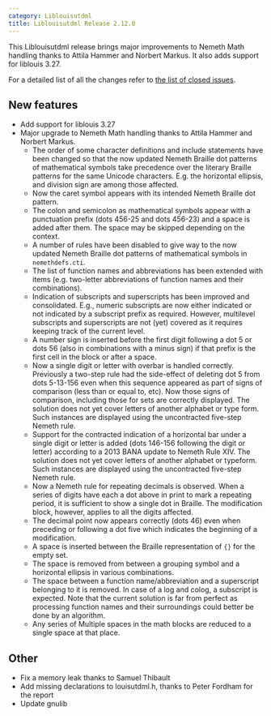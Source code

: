 ```yaml
---
category: Liblouisutdml
title: Liblouisutdml Release 2.12.0
---
```


This Liblouisutdml release brings major improvements to Nemeth Math handling thanks to Attila Hammer and Norbert Markus. It also adds support for liblouis 3.27.

For a detailed list of all the changes refer to [the list of closed issues](https://github.com/liblouis/liblouisutdml/milestone/8?closed=1).

## New features

-   Add support for liblouis 3.27
-   Major upgrade to Nemeth Math handling thanks to Attila Hammer and Norbert Markus.
    -   The order of some character definitions and include statements have been changed so that the now updated Nemeth Braille dot patterns of mathematical symbols take precedence over the literary Braille patterns for the same Unicode characters. E.g. the horizontal ellipsis, and division sign are among those affected.
    -   Now the caret symbol appears with its intended Nemeth Braille dot pattern.
    -   The colon and semicolon as mathematical symbols appear with a punctuation prefix (dots 456-25 and dots 456-23) and a space is added after them. The space may be skipped depending on the context.
    -   A number of rules have been disabled to give way to the now updated Nemeth Braille dot patterns of mathematical symbols in `nemethdefs.cti`.
    -   The list of function names and abbreviations has been extended with items (e.g. two-letter abbreviations of function names and their combinations).
    -   Indication of subscripts and superscripts has been improved and consolidated. E.g., numeric subscripts are now either indicated or not indicated by a subscript prefix as required. However, multilevel subscripts and superscripts are not (yet) covered as it requires keeping track of the current level.
    -   A number sign is inserted before the first digit following a dot 5 or dots 56 (also in combinations with a minus sign) if that prefix is the first cell in the block or after a space.
    -   Now a single digit or letter with overbar is handled correctly. Previously a two-step rule had the side-effect of deleting dot 5 from dots 5-13-156 even when this sequence appeared as part of signs of comparison (less than or equal to, etc). Now those signs of comparison, including those for sets are correctly displayed. The solution does not yet cover letters of another alphabet or type form. Such instances are displayed using the uncontracted five-step Nemeth rule.
    -   Support for the contracted indication of a horizontal bar under a single digit or letter is added (dots 146-156 following the digit or letter) according to a 2013 BANA update to Nemeth Rule XIV. The solution does not yet cover letters of another alphabet or typeform. Such instances are displayed using the uncontracted five-step Nemeth rule.
    -   Now a Nemeth rule for repeating decimals is observed. When a series of digits have each a dot above in print to mark a repeating period, it is sufficient to show a single dot in Braille. The modification block, however, applies to all the digits affected.
    -   The decimal point now appears correctly (dots 46) even when preceding or following a dot five which indicates the beginning of a modification.
    -   A space is inserted between the Braille representation of `{}` for the empty set.
    -   The space is removed from between a grouping symbol and a horizontal ellipsis in various combinations.
    -   The space between a function name/abbreviation and a superscript belonging to it is removed. In case of a log and colog, a subscript is expected. Note that the current solution is far from perfect as processing function names and their surroundings could better be done by an algorithm.
    -   Any series of Multiple spaces in the math blocks are reduced to a single space at that place.

## Other

-   Fix a memory leak thanks to Samuel Thibault
-   Add missing declarations to louisutdml.h, thanks to Peter Fordham for the report
-   Update gnulib
